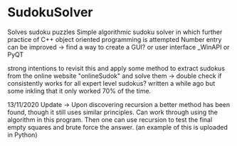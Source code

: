 # SudokuSolver
Solves sudoku puzzles
Simple algorithmic sudoku solver in which further practice of C++ object oriented programming is attempted
Number entry can be improved -> find a way to create a GUI? or user interface _WinAPI or PyQT

strong intentions to revisit this and apply some method to extract sudokus from the online website "onlineSudok" and solve them
-> double check if consistently works for all expert level sudokus? written a while ago but some inkling that it only worked 70% of the time.

13/11/2020 Update -> Upon discovering recursion a better method has been found, though it still uses similar principles. Can work through using the algorithm in this program.
Then one can use recursion to test the final empty squares and brute force the answer. (an example of this is uploaded in Python)
